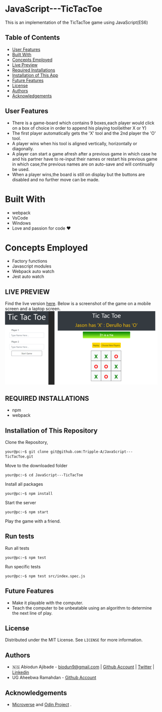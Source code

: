 # JavaScript---TicTacToe

This is an implementation of the TicTacToe game using JavaScript(ES6)

## Table of Contents

* [User Features](#user-features)
* [Built With](#built-with)
* [Concepts Employed](#concepts-employed)
* [Live Preview](#live-preview)
* [Required Installations](#required-installations)
* [Installation of This App](#instalation)
* [Future Features](#future-features)
* [License](#license)
* [Authors](#authors)
* [Acknowledgements](#acknowledgements)

<!-- User features -->
## User Features
* There is a game-board which contains 9 boxes,each player would click on a box of choice in order to append his playing tool(either X or Y)
* The first player automatically gets the 'X' tool and the 2nd player the 'O' tool.
* A player wins when his tool is aligned vertically, horizontally or diagonally.
* A player can start a game afresh after a previous game in which case he and his partner have to re-input their names or restart his previous game in which case,the previous names are on auto-save and will continually be used.
* When a player wins,the board is still on display but the buttons are disabled and no further move can be made.

<!-- BUILT WITH -->
# Built With
* webpack
* VsCode
* Windows
* Love and passion for code ❤️

<!-- CONCEPTS EMPLOYED -->
# Concepts Employed
* Factory functions
* Javascript modules
* Webpack auto watch
* Jest auto watch

<!-- LIVE PREVIEW -->
## LIVE PREVIEW
Find the live version [here](https://raw.githack.com/Tripple-A/JavaScript---TicTacToe/design/tictactoe.html). 
Below is a screenshot of the game on a mobile screen and a laptop screen.
![Image](/src/proof.png)

<!-- REQUIRED INSTALLATION -->
## REQUIRED INSTALLATIONS
* npm
* webpack


<!-- INSTALLATION -->
## Installation of This Repository
Clone the Repository,

```Shell
your@pc:~$ git clone git@github.com:Tripple-A/JavaScript---TicTacToe.git
```

Move to the downloaded folder

```Shell
your@pc:~$ cd JavaScript---TicTacToe
```

Install all packages

```Shell
your@pc:~$ npm install
```

Start the server

```Shell
your@pc:~$ npm start
```
          
Play the game with a friend.

<!-- run tests -->
## Run tests

Run all tests

```Shell
your@pc:~$ npm test
```
Run specific tests

```Shell
your@pc:~$ npm test src/index.spec.js
```

<!-- Future features -->
## Future Features
* Make it playable with the computer.
* Teach the computer to be unbeatable using an algorithm to determine the next line of play.

## License

Distributed under the MIT License. See `LICENSE` for more information.

<!-- AUTHORS -->
## Authors
* 🇳🇬  Abiodun Ajibade - biodun9@gmail.com | [Github Account](https://github.com/Tripple-A) | [Twitter](https://twitter.com/AbiodunAjibade3) | [Linkedin](https://linkedin.com/in/abiodun-ajibade)
* UG Aheebwa Ramahdan - [Github Account](https://www.github.com/raheebwa)


<!-- ACKNOWLEDGEMENTS -->
## Acknowledgements

* <a href="https://www.microverse.org/"> Microverse</a>  and <a href="https://www.theodinproject.com/"> Odin Project</a> .

